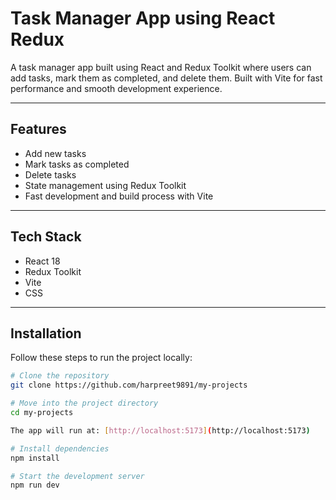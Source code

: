 # Task Manager App using React Redux

A task manager app built using React and Redux Toolkit where users can add tasks, mark them as completed, and delete them. Built with Vite for fast performance and smooth development experience.

---

## Features

- Add new tasks
- Mark tasks as completed
- Delete tasks
- State management using Redux Toolkit
- Fast development and build process with Vite

---

## Tech Stack

- React 18
- Redux Toolkit
- Vite
- CSS

---

## Installation

Follow these steps to run the project locally:

```bash
# Clone the repository
git clone https://github.com/harpreet9891/my-projects

# Move into the project directory
cd my-projects

The app will run at: [http://localhost:5173](http://localhost:5173)

# Install dependencies
npm install

# Start the development server
npm run dev
